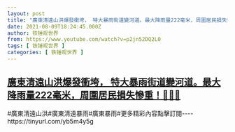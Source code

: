 ```yaml
---
layout: post
title: "廣東清遠山洪爆發衝垮， 特大暴雨街道變河道。最大降雨量222毫米，周圍居民損失慘重！🙏🙈👣"
date: 2021-08-09T18:24:45.000Z
author: 铁锤观世界
from: https://www.youtube.com/watch?v=p2jn52DQ2L0
tags: [ 铁锤观世界 ]
categories: [ 铁锤观世界 ]
---
```

<!--1628533485000-->
[廣東清遠山洪爆發衝垮， 特大暴雨街道變河道。最大降雨量222毫米，周圍居民損失慘重！🙏🙈👣](https://www.youtube.com/watch?v=p2jn52DQ2L0)
------

<div>
#廣東清遠山洪#廣東清遠暴雨#廣東暴雨#更多精彩內容點擊訂閱----https://tinyurl.com/yb5m4y5g
</div>
